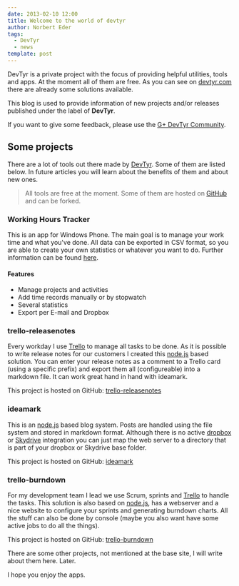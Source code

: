 ```yaml
---
date: 2013-02-10 12:00
title: Welcome to the world of devtyr
author: Norbert Eder
tags: 
  - DevTyr
  - news
template: post
---
```


DevTyr is a private project with the focus of providing helpful utilities, tools and apps. At the moment all of them are free. As you can see on [devtyr.com](http://devtyr.com "devtyr.com") there are already some solutions available. 

This blog is used to provide information of new projects and/or releases published under the label of **DevTyr**.

If you want to give some feedback, please use the [G+ DevTyr Community](https://plus.google.com/u/0/communities/101936208491451882859 "DevTyr G+ Community").

## Some projects

There are a lot of tools out there made by [DevTyr](http://devtyr.com "DevTyr"). Some of them are listed below. In future articles you will learn about the benefits of them and about new ones.

> All tools are free at the moment. Some of them are hosted on [GitHub](http://github.com "GitHub") and can be forked.

### Working Hours Tracker

This is an app for Windows Phone. The main goal is to manage your work time and what you've done. All data can be exported in CSV format, so you are able to create your own statistics or whatever you want to do. Further information can be found [here](http://devtyr.com/wht.html "Working Hours Tracker for Windodws Phone").

#### Features

* Manage projects and activities
* Add time records manually or by stopwatch
* Several statistics
* Export per E-mail and Dropbox

### trello-releasenotes

Every workday I use [Trello](http://trello.com "Trello") to manage all tasks to be done. As it is possible to write release notes for our customers I created this [node.js](http://nodejs.org "node.js") based solution. You can enter your release notes as a comment to a Trello card (using a specific prefix) and export them all (configureable) into a markdown file. It can work great hand in hand with ideamark.

This project is hosted on GitHub: [trello-releasenotes](http://github.com/devtyr/trello-releasenotes "trello releasenotes")

### ideamark

This is an [node.js](http://nodejs.org) based blog system. Posts are handled using the file system and stored in markdown format. Although there is no active [dropbox](http://dropbox.com "dropbox") or [Skydrive](http://www.skydrive.com "Skydrive") integration you can just map the web server to a directory that is part of your dropbox or Skydrive base folder.

This project is hosted on GitHub: [ideamark](http://github.com/devtyr/ideamark "ideamark")

### trello-burndown

For my development team I lead we use Scrum, sprints and [Trello](http://trello.com "Trello") to handle the tasks. This solution is also based on [node.js](http://nodejs.org "node.js"), has a webserver and a nice website to configure your sprints and generating burndown charts. All the stuff can also be done by console (maybe you also want have some active jobs to do all the things).

This project is hosted on GitHub: [trello-burndown](http://github.com/devtyr/trello-burndown "trello-burndown")

There are some other projects, not mentioned at the base site, I will write about them here. Later.

I hope you enjoy the apps.